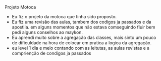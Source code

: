 Projeto Motoca 
- Eu fiz o projeto da motoca que tinha sido proposto.   
- Eu fiz uma revisão das aulas, tambem dos codigos ja passados e da apostila. em alguns momentos que não estava comseguindo fluir bem pedi alguns conselhos ao maykon.
- Eu aprendi muito sobre a agregação das classes, mais sinto um pouco de dificuldade na hora de colocar em pratica a logica da agregação.
- eu levei 1 dia e meio contando com as leitutas, as aulas revistas e a comprienção de condigos ja passados 
